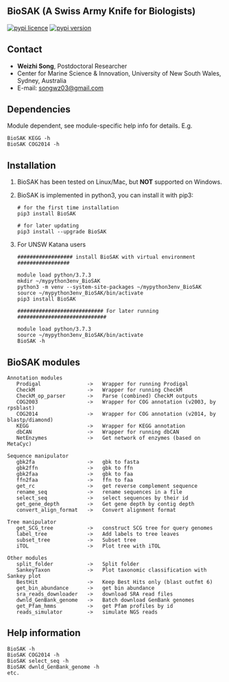 
## BioSAK (A Swiss Army Knife for Biologists)

[![pypi licence ](https://img.shields.io/pypi/l/BioSAK.svg)](https://opensource.org/licenses/gpl-3.0.html)
[![pypi version ](https://img.shields.io/pypi/v/BioSAK.svg)](https://pypi.python.org/pypi/BioSAK) 

Contact
---

+ **Weizhi Song**, Postdoctoral Researcher
+ Center for Marine Science & Innovation, University of New South Wales, Sydney, Australia
+ E-mail: songwz03@gmail.com

Dependencies
---

Module dependent, see module-specific help info for details. E.g.

    BioSAK KEGG -h
    BioSAK COG2014 -h

Installation
---

1. BioSAK has been tested on Linux/Mac, but **NOT** supported on Windows.

1. BioSAK is implemented in python3, you can install it with pip3:

       # for the first time installation
       pip3 install BioSAK
      
       # for later updating
       pip3 install --upgrade BioSAK
      
1. For UNSW Katana users

       ################## install BioSAK with virtual environment #################

       module load python/3.7.3
       mkdir ~/mypython3env_BioSAK
       python3 -m venv --system-site-packages ~/mypython3env_BioSAK
       source ~/mypython3env_BioSAK/bin/activate
       pip3 install BioSAK

       ############################ For later running #############################

       module load python/3.7.3
       source ~/mypython3env_BioSAK/bin/activate
       BioSAK -h

BioSAK modules
---

    Annotation modules
       Prodigal               ->   Wrapper for running Prodigal
       CheckM                 ->   Wrapper for running CheckM
       CheckM_op_parser       ->   Parse (combined) CheckM outputs
       COG2003                ->   Wrapper for COG annotation (v2003, by rpsblast)
       COG2014                ->   Wrapper for COG annotation (v2014, by blastp/diamond)
       KEGG                   ->   Wrapper for KEGG annotation
       dbCAN                  ->   Wrapper for running dbCAN
       NetEnzymes             ->   Get network of enzymes (based on MetaCyc)   
    
    Sequence manipulator
       gbk2fa                 ->   gbk to fasta
       gbk2ffn                ->   gbk to ffn
       gbk2faa                ->   gbk to faa
       ffn2faa                ->   ffn to faa
       get_rc                 ->   get reverse complement sequence
       rename_seq             ->   rename sequences in a file
       select_seq             ->   select sequences by their id
       get_gene_depth         ->   Get gene depth by contig depth
       convert_align_format   ->   Convert alignment format

    Tree manipulator
       get_SCG_tree           ->   construct SCG tree for query genomes
       label_tree             ->   Add labels to tree leaves
       subset_tree            ->   Subset tree
       iTOL                   ->   Plot tree with iTOL
                      
    Other modules
       split_folder           ->   Split folder
       SankeyTaxon            ->   Plot taxonomic classification with Sankey plot
       BestHit                ->   Keep Best Hits only (blast outfmt 6)
       get_bin_abundance      ->   get bin abundance
       sra_reads_downloader   ->   download SRA read files
       dwnld_GenBank_genome   ->   Batch download GenBank genomes
       get_Pfam_hmms          ->   get Pfam profiles by id
       reads_simulator        ->   simulate NGS reads

Help information
---

    BioSAK -h
    BioSAK COG2014 -h
    BioSAK select_seq -h
    BioSAK dwnld_GenBank_genome -h
    etc.
